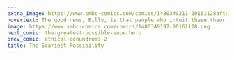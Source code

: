 ```yaml
---
extra_image: https://www.smbc-comics.com/comics/1480349211-20161128after.png
hovertext: The good news, Billy, is that people who intuit these theories are paid lots of money, so they'll never ever stop!
image: https://www.smbc-comics.com/comics/1480349197-20161128.png
next_comic: the-greatest-possible-superhero
prev_comic: ethical-conundrums-2
title: The Scariest Possibility
---
```


